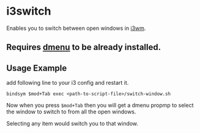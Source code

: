 # i3switch
Enables you to switch between open windows in [i3wm](https://wiki.archlinux.org/index.php/I3).

## Requires [dmenu](https://wiki.archlinux.org/index.php/Dmenu) to be already installed.

## Usage Example
add following line to your i3 config and restart it.
```
bindsym $mod+Tab exec <path-to-script-file>/switch-window.sh
```
Now when you press `$mod+Tab` then you will get a dmenu propmp to select the window to switch to from all the open windows.

Selecting any item would switch you to that window.
